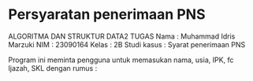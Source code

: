 # Persyaratan penerimaan PNS
ALGORITMA DAN STRUKTUR DATA2 TUGAS
Nama : Muhammad Idris Marzuki
NIM : 23090164
Kelas : 2B
Studi kasus :
Syarat penerimaan PNS

Program ini meminta pengguna untuk memasukan nama, usia, IPK, fc Ijazah, SKL dengan rumus :
